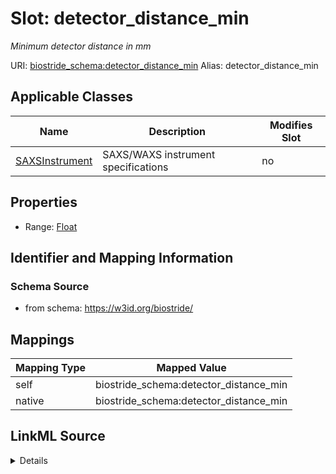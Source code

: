

# Slot: detector_distance_min 


_Minimum detector distance in mm_





URI: [biostride_schema:detector_distance_min](https://w3id.org/biostride/schema/detector_distance_min)
Alias: detector_distance_min

<!-- no inheritance hierarchy -->





## Applicable Classes

| Name | Description | Modifies Slot |
| --- | --- | --- |
| [SAXSInstrument](SAXSInstrument.md) | SAXS/WAXS instrument specifications |  no  |






## Properties

* Range: [Float](Float.md)




## Identifier and Mapping Information






### Schema Source


* from schema: https://w3id.org/biostride/




## Mappings

| Mapping Type | Mapped Value |
| ---  | ---  |
| self | biostride_schema:detector_distance_min |
| native | biostride_schema:detector_distance_min |




## LinkML Source

<details>
```yaml
name: detector_distance_min
description: Minimum detector distance in mm
from_schema: https://w3id.org/biostride/
rank: 1000
alias: detector_distance_min
owner: SAXSInstrument
domain_of:
- SAXSInstrument
range: float

```
</details>
